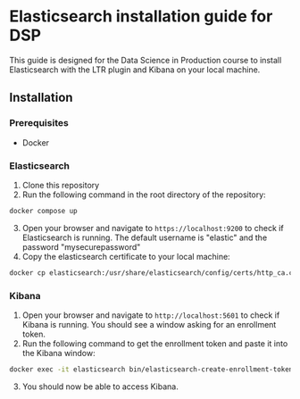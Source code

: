 # Elasticsearch installation guide for DSP

This guide is designed for the Data Science in Production course to install Elasticsearch with the LTR plugin and Kibana on your local machine.

## Installation

### Prerequisites

- Docker

### Elasticsearch

1. Clone this repository
2. Run the following command in the root directory of the repository:

```bash
docker compose up
```

3. Open your browser and navigate to `https://localhost:9200` to check if Elasticsearch is running. The default username is "elastic" and the password "mysecurepassword"
4. Copy the elasticsearch certificate to your local machine:

```bash
docker cp elasticsearch:/usr/share/elasticsearch/config/certs/http_ca.crt <path_to_save_certificate>
```

### Kibana

1. Open your browser and navigate to `http://localhost:5601` to check if Kibana is running. You should see a window asking for an enrollment token.
2. Run the following command to get the enrollment token and paste it into the Kibana window:

```bash
docker exec -it elasticsearch bin/elasticsearch-create-enrollment-token -s kibana
```

3. You should now be able to access Kibana.
